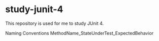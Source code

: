 # study-junit-4
This repository is used for me to study JUnit 4.

Naming Conventions
MethodName_StateUnderTest_ExpectedBehavior
